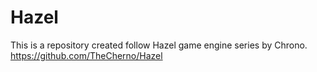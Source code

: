 # Hazel
This is a repository created follow Hazel game engine series by Chrono. https://github.com/TheCherno/Hazel
